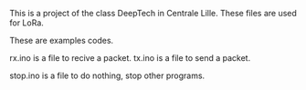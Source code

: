 This is a project of the class DeepTech in Centrale Lille.
These files are used for LoRa.

These are examples codes.

rx.ino is a file to recive a packet.
tx.ino is a file to send a packet.

stop.ino is a file to do nothing, stop other programs.


